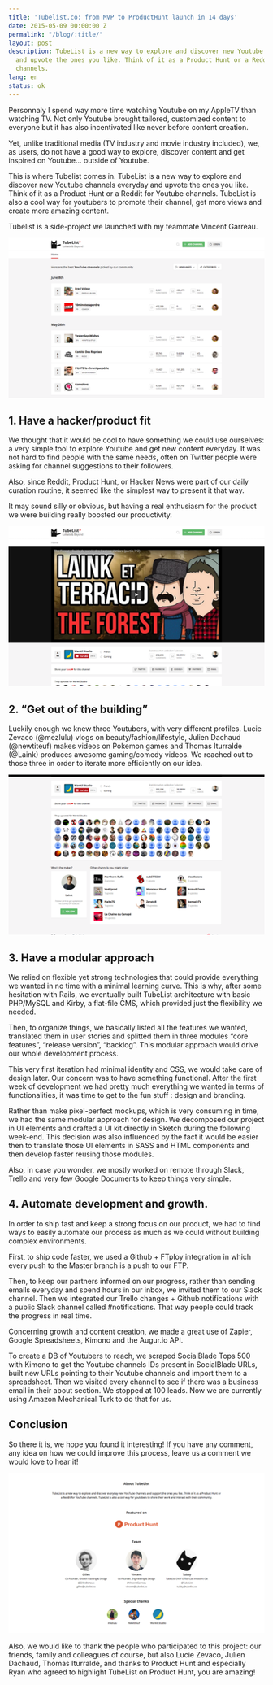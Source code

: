 ```yaml
---
title: 'Tubelist.co: from MVP to ProductHunt launch in 14 days'
date: 2015-05-09 00:00:00 Z
permalink: "/blog/:title/"
layout: post
description: TubeList is a new way to explore and discover new Youtube channels everyday
  and upvote the ones you like. Think of it as a Product Hunt or a Reddit for Youtube
  channels.
lang: en
status: ok
---
```


Personnaly I spend way more time watching Youtube on my AppleTV than watching TV. Not only Youtube brought tailored, customized content to everyone but it has also incentivated like never before content creation.

Yet, unlike traditional media (TV industry and movie industry included), we, as users, do not have a good way to explore, discover content and get inspired on Youtube... outside of Youtube.

This is where Tubelist comes in. TubeList is a new way to explore and discover new Youtube channels everyday and upvote the ones you like. Think of it as a Product Hunt or a Reddit for Youtube channels. TubeList is also a cool way for youtubers to promote their channel, get more views and create more amazing content.

Tubelist is a side-project we launched with my teammate Vincent Garreau.

![tubelist home](/img/tubelist-1.png "tubelist home")

## 1. Have a hacker/product fit

We thought that it would be cool to have something we could use ourselves: a very simple tool to explore Youtube and get new content everyday. It was not hard to find people with the same needs, often on Twitter people were asking for channel suggestions to their followers.

Also, since Reddit, Product Hunt, or Hacker News were part of our daily curation routine, it seemed like the simplest way to present it that way.

It may sound silly or obvious, but having a real enthusiasm for the product we were building really boosted our productivity.

![tubelist channel](/img/tubelist-3.png "tubelist channel")

## 2. “Get out of the building”

Luckily enough we knew three Youtubers, with very different profiles. Lucie Zevaco (@mezlulu) vlogs on beauty/fashion/lifestyle, Julien Dachaud (@newtiteuf) makes videos on Pokemon games and Thomas Iturralde (@Laink) produces awesome gaming/comedy videos. We reached out to those three in order to iterate more efficiently on our idea.

![tubelist channel bottom](/img/tubelist-4.png "tubelist channel bottom")

## 3. Have a modular approach

We relied on flexible yet strong technologies that could provide everything we wanted in no time with a minimal learning curve. This is why, after some hesitation with Rails, we eventually built TubeList architecture with basic PHP/MySQL and Kirby, a flat-file CMS, which provided just the flexibility we needed.

Then, to organize things, we basically listed all the features we wanted, translated them in user stories and splitted them in three modules “core features”, “release version”, “backlog”. This modular approach would drive our whole development process.

This very first iteration had minimal identity and CSS, we would take care of design later. Our concern was to have something functional. After the first week of development we had pretty much everything we wanted in terms of functionalities, it was time to get to the fun stuff : design and branding.

Rather than make pixel-perfect mockups, which is very consuming in time, we had the same modular approach for design. We decomposed our project in UI elements and crafted a UI kit directly in Sketch during the following week-end. This decision was also influenced by the fact it would be easier then to translate those UI elements in SASS and HTML components and then develop faster reusing those modules.

Also, in case you wonder, we mostly worked on remote through Slack, Trello and very few Google Documents to keep things very simple.

## 4. Automate development and growth.

In order to ship fast and keep a strong focus on our product, we had to find ways to easily automate our process as much as we could without building complex environments.

First, to ship code faster, we used a  Github + FTploy integration in which every push to the Master branch is a push to our FTP.

Then, to keep our partners informed on our progress, rather than sending emails everyday and spend hours in our inbox, we invited them to our Slack channel. Then we integrated our Trello changes + Github notifications with a public Slack channel called #notifications. That way people could track the progress in real time.

Concerning growth and content creation, we made a great use of Zapier, Google Spreadsheets, Kimono and the Augur.io API.

To create a DB of Youtubers to reach, we scraped SocialBlade Tops 500 with Kimono to get the Youtube channels IDs present in SocialBlade URLs, built new URLs pointing to their Youtube channels and import them to a spreadsheet. Then we visited every channel to see if there was a business email in their about section. We stopped at 100 leads. Now we are currently using Amazon Mechanical Turk to do that for us.

## Conclusion

So there it is, we hope you found it interesting! If you have any comment, any idea on how we could improve this process, leave us a comment we would love to hear it!

![tubelist about](/img/tubelist-2.png "tubelist about")

Also, we would like to thank the people who participated to this project: our friends, family and colleagues of course, but also Lucie Zevaco, Julien Dachaud, Thomas Iturralde, and thanks to Product Hunt and especially Ryan who agreed to highlight TubeList on Product Hunt, you are amazing!










